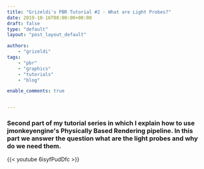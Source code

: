 ```yaml
---
title: "Grizeldi's PBR Tutorial #2 - What are Light Probes?"
date: 2019-10-16T08:00:00+00:00
draft: false
type: "default"
layout: "post_layout_default"

authors:
    - "grizeldi"
tags:
    - "pbr"
    - "graphics"
    - "tutorials"
    - "blog"

enable_comments: true


---
```



### Second part of my tutorial series in which I explain how to use jmonkeyengine's Physically Based Rendering pipeline. In this part we answer the question what are the light probes and why do we need them.


{{< youtube 6isyfPudDfc >}}
